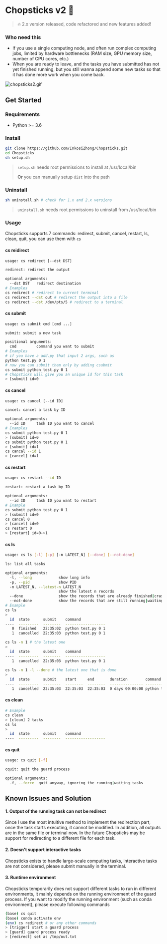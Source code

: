 # Chopsticks v2 🥢

>🔥 2.x version released, code refactored and new features added!

### Who need this

- If you use a single computing node, and often run complex computing jobs, limited by hardware bottlenecks (RAM size, GPU memory size, number of CPU cores, etc.)
- When you are ready to leave, and the tasks you have submitted has not yet finished running, but you still wanna append some new tasks so that it has done more work when you come back.

![chopsticks2.gif](https://s2.loli.net/2024/03/13/3FoPRuJ6ViLhjY2.gif)

## Get Started

### Requirements

- Python >= 3.6

### Install

```bash
git clone https://github.com/InkosiZhong/Chopsticks.git
cd Chopsticks
sh setup.sh
```

> `setup.sh` needs root permissions to install at /usr/local/bin
>
> **Or** you can manually setup  `dist` into the path

### Uninstall
``` bash
sh uninstall.sh # check for 1.x and 2.x versions
```
> `uninstall.sh` needs root permissions to uninstall from /usr/local/bin

### Usage

Chopsticks supports 7 commands: redirect, submit, cancel, restart, ls, clean, quit, you can use them with  `cs`

#### cs reidirect

```bash
usage: cs redirect [--dst DST]

redirect: redirect the output

optional arguments:
  --dst DST   redirect destination
# Examples
cs redirect # redirect to current terminal
cs redirect --dst out # redirect the output into a file
cs redirect --dst /dev/pts/5 # redirect to a terminal
```

#### cs submit

```bash
usage: cs submit cmd [cmd ...]

submit: submit a new task

positional arguments:
  cmd         command you want to submit
# Examples
# if you have a add.py that input 2 args, such as
python test.py 0 1
# now you can submit them only by adding csubmit
cs submit python test.py 0 1
# Chopsticks will give you an unique id for this task
> [submit] id=0
```

#### cs cancel

```bash
usage: cs cancel [--id ID]

cancel: cancel a task by ID

optional arguments:
  --id ID     task ID you want to cancel
# Examples
cs submit python test.py 0 1
> [submit] id=0
cs submit python test.py 0 1
> [submit] id=1
cs cancal --id 1
> [cancel] id=1
```

#### cs restart

```bash
usage: cs restart --id ID

restart: restart a task by ID

optional arguments:
  --id ID     task ID you want to restart
# Example
cs submit python test.py 0 1
> [submit] id=0
cs cancel 0
> [cancel] id=0
cs restart 0
> [restart] id=0->1
```

#### cs ls

```bash
usage: cs ls [-l] [-p] [-n LATEST_N] [--done] [--not-done]

ls: list all tasks

optional arguments:
  -l, --long            show long info
  -p, --pid             show PID
  -n LATEST_N, --latest-n LATEST_N
                        show the latest n records
  --done                show the records that are already finished|crashed|cancelled
  --not-done            show the records that are still running|waiting
# Example
cs ls
>
  id  state      submit    command
----  ---------  --------  ------------------
   0  finished   22:35:02  python test.py 0 1
   1  cancelled  22:35:03  python test.py 0 1

cs ls -n 1 # the latest one
>
  id  state      submit    command
----  ---------  --------  ------------------
   1  cancelled  22:35:03  python test.py 0 1
   
cs ls -n 1 -l --done # the latest one that is done
>
  id  state      submit    start     end       duration        command
----  ---------  --------  --------  --------  --------------- ------------------
   1  cancelled  22:35:03  22:35:03  22:35:03  0 days 00:00:00 python test.py 0 1
```

#### cs clean

```bash
# Example
cs clean
> [clean] 2 tasks
cs ls
>
  id  state      submit    command
----  ---------  --------  ------------------
```

#### cs quit
```bash
usage: cs quit [-f]

cquit: quit the guard process

optional arguments:
  -f, --force  quit anyway, ignoring the running|waiting tasks
```

## Known Issues and Solution

#### 1. Output of the running task can not be redirect

Since I use the most intuitive method to implement the redirection part, once the task starts executing, it cannot be modified. In addition, all outputs are in the same file or terminal now. In the future Chopsticks may be support for redirecting to a different file for each task.

#### 2. Doesn't support interactive tasks

Chopsticks exists to handle large-scale computing tasks, interactive tasks are not considered, please submit manually in the terminal.

#### 3. Runtime environment

Chopsticks temporarily does not support different tasks to run in different environments, it mainly depends on the running environment of the guard process. If you want to modify the running environment (such as conda environment), please execute following commands

```bash
(base) cs quit
(base) conda activate env
(env) cs redirect # or any other commands
> [trigger] start a guard process
> [guard] guard process ready
> [redirect] set as /tmp/out.txt
```